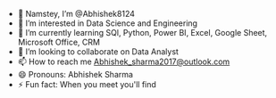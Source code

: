 - 👋 Namstey, I’m @Abhishek8124
- 👀 I’m interested in Data Science and Engineering
- 🌱 I’m currently learning SQl, Python, Power BI, Excel, Google Sheet, Microsoft Office, CRM
- 💞️ I’m looking to collaborate on Data Analyst
- 📫 How to reach me Abhishek_sharma2017@outlook.com
- 😄 Pronouns: Abhishek Sharma
- ⚡ Fun fact: When you meet you'll find

<!---
Abhishek8124/Abhishek8124 is a ✨ special ✨ repository because its `README.md` (this file) appears on your GitHub profile.
You can click the Preview link to take a look at your changes.
--->
